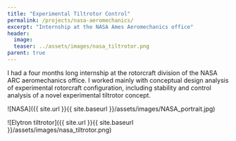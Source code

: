 ```yaml
---
title: "Experimental Tiltrotor Control"
permalink: /projects/nasa-aeromechanics/
excerpt: "Internship at the NASA Ames Aeromechanics office"
header:
  image: 
  teaser: ../assets/images/nasa_tiltrotor.png
parent: true
---
```




I had a four months long internship at the rotorcraft division of the NASA ARC aeromechanics office. 
I worked mainly with conceptual design analysis of experimental rotorcraft configuration, including stability and control analysis of a novel experimental tiltrotor concept. 

![NASA]({{ site.url }}{{ site.baseurl }}/assets/images/NASA_portrait.jpg)

![Elytron tiltrotor]({{ site.url }}{{ site.baseurl }}/assets/images/nasa_tiltrotor.png)
